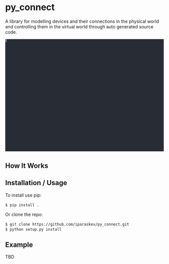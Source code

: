 py_connect
===============================

A library for modelling devices and their connections in the physical 
world and controlling them in the virtual world through auto generated 
source code. 
  
![GIF demo](img/demo.svg)

How It Works
------------


Installation / Usage
--------------------

To install use pip:

    $ pip install .


Or clone the repo:

    $ git clone https://github.com/iparaskev/py_connect.git
    $ python setup.py install
    
Example
-------

TBD

